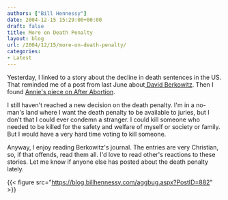 ```yaml
---
authors: ["Bill Hennessy"]
date: 2004-12-15 15:29:00+00:00
draft: false
title: More on Death Penalty
layout: blog
url: /2004/12/15/more-on-death-penalty/
categories:
- Latest
---
```


Yesterday, I linked to a story about the decline in death sentences in the US. That reminded me of a post from last June about[ David Berkowitz](https://forgivenforlife.com/journal.html). Then I found [Annie's piece on After Abortion](https://afterabortion.blogspot.com/2004/12/pro-life-but-nothing-scott-peterson.html).




I still haven't reached a new decision on the death penalty. I'm in a no-man's land where I want the death penalty to be available to juries, but I don't that I could ever condemn a stranger. I could kill someone who needed to be killed for the safety and welfare of myself or society or family. But I would have a very hard time voting to kill someone.




Anyway, I enjoy reading Berkowitz's journal. The entries are very Christian, so, if that offends, read them all. I'd love to read other's reactions to these stories. Let me know if anyone else has posted about the death penalty lately.







{{< figure src="https://blog.billhennessy.com/aggbug.aspx?PostID=882" >}}

